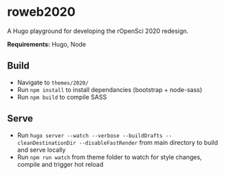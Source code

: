 # roweb2020

A Hugo playground for developing the rOpenSci 2020 redesign. 

**Requirements:**
Hugo, Node

## Build
- Navigate to `themes/2020/`
- Run `npm install` to install dependancies (bootstrap + node-sass)
- Run `npm build` to compile SASS

## Serve
- Run `hugo server --watch --verbose --buildDrafts --cleanDestinationDir --disableFastRender` from main directory to build and serve locally
- Run `npm run watch` from theme folder to watch for style changes, compile and trigger hot reload



